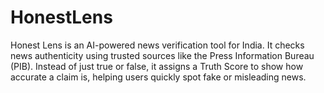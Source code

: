 # HonestLens
Honest Lens is an AI-powered news verification tool for India. It checks news authenticity using trusted sources like the Press Information Bureau (PIB). Instead of just true or false, it assigns a Truth Score to show how accurate a claim is, helping users quickly spot fake or misleading news.
